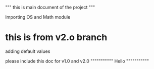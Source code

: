 """
this is main document of the project
"""

Importing OS and Math module

this is from v2.o branch
=======================
adding default values

please include this doc for v1.0 and v2.0
"""""""""""
Hello
"""""""""""